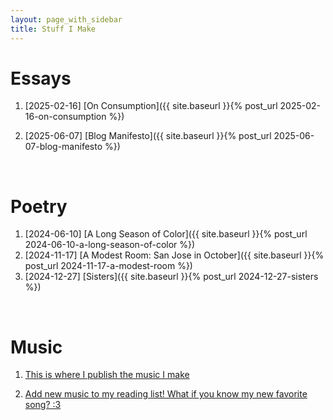 ```yaml
---
layout: page_with_sidebar
title: Stuff I Make
---
```


# Essays
<!-- Jekyll sites builds with version 3.0 and configured with a baseurl, need to prepend post_url or link tags with site.baseurl like below; the links will need to be updated  to remove baseurl prefix once Github pages updates its Jekyll version -->
1. [2025-02-16] [On Consumption]({{ site.baseurl }}{% post_url 2025-02-16-on-consumption %})

2. [2025-06-07] [Blog Manifesto]({{ site.baseurl }}{% post_url 2025-06-07-blog-manifesto %})

<br>

# Poetry
1. [2024-06-10] [A Long Season of Color]({{ site.baseurl }}{% post_url 2024-06-10-a-long-season-of-color %})
2. [2024-11-17] [A Modest Room: San Jose in October]({{ site.baseurl }}{% post_url 2024-11-17-a-modest-room %})
3. [2024-12-27] [Sisters]({{ site.baseurl }}{% post_url 2024-12-27-sisters %})

<br>

# Music
1. [This is where I publish the music I make](https://open.spotify.com/artist/0ZmlanDXiaqB9JOJEyBGGF?si=7Ls3tFwxQKSql3OmewT3_w)

2. [Add new music to my reading list! What if you know my new favorite song? :3](https://open.spotify.com/playlist/0fHigJTn4T8SgHTdpGVBH7?si=a793b6ec2fb94b43&pt=f227ee9720ca0752505ba2552ebb24fa)
